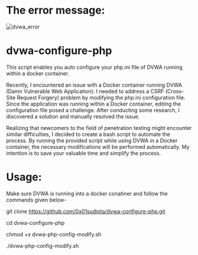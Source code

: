 # The error message:

![dvwa_error](https://github.com/0x01sudipta/dvwa-configure-php/assets/78684283/97d8271e-7166-44fa-b38e-4d6cc0754f69)


# dvwa-configure-php

This script enables you auto configure your php.ini file of DVWA running within a docker container.

Recently, I encountered an issue with a Docker container running DVWA (Damn Vulnerable Web Application). I needed to address a CSRF (Cross-Site Request Forgery) problem by modifying the php.ini configuration file. Since the application was running within a Docker container, editing the configuration file posed a challenge. After conducting some research, I discovered a solution and manually resolved the issue.

Realizing that newcomers to the field of penetration testing might encounter similar difficulties, I decided to create a bash script to automate the process. By running the provided script while using DVWA in a Docker container, the necessary modifications will be performed automatically. My intention is to save your valuable time and simplify the process.

# Usage:

Make sure DVWA is running into a docker conatiner and follow the commands given below-

git clone https://github.com/0x01sudipta/dvwa-configure-php.git

cd dvwa-configure-php

chmod +x dvwa-php-config-modify.sh 

./dvwa-php-config-modify.sh 
